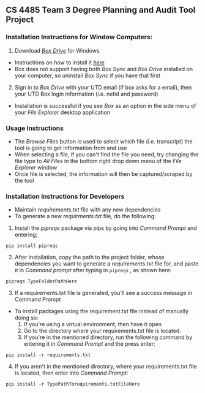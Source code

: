 ## CS 4485 Team 3 Degree Planning and Audit Tool Project 

### Installation Instructions for Window Computers:
1. Download *[Box Drive](https://www.box.com/resources/downloads)* for Windows
- Instructions on how to install it *[here](https://support.box.com/hc/en-us/articles/360043697474-Installing-and-Updating-Box-Drive)*
- Box does not support having both *Box Sync* and *Box Drive* installed on your computer, so uninstall *Box Sync* if you have that first
2. Sign in to *Box Drive* with your UTD email (if box asks for a email), then your UTD Box login information (i.e. netid and password)
- Installation is successful if you see *Box* as an option in the side menu of your *File Explorer* desktop application

### Usage Instructions
- The *Browse Files* button is used to select which file (i.e. transcript) the tool is going to get information from and use
- When selecting a file, if you can't find the file you need, try changing the file type to *All Files* in the bottom right drop down menu of the *File Explorer* window
- Once file is selected, the information will then be captured/scraped by the tool

### Installation Instructions for Developers
- Maintain *requirements.txt* file with any new dependencies
- To generate a new *requirments.txt* file, do the following:
1. Install the *pipreqs* package via pips by going into *Command Prompt* and entering; 
```
pip install pipreqs
```
2. After installation, copy the path to the project folder, whose dependencies you want to generate a *requirements.txt* file for, and paste it in *Command prompt* after typing in `pipreqs` , as shown here: 
```
pipreqs TypeFolderPathHere
```
3. If a requirements.txt file is generated, you'll see a success message in Command Prompt

- To install packages using the requirement.txt file instead of manually doing so: 
  1. If you're using a virtual environment, then have it open
  2. Go to the directory where your requirements.txt file is located.
  3. If you're in the mentioned directory, run the following command by entering it in *Command Prompt* and the press enter:
```
pip install -r requirements.txt
```
4. If you aren't in the mentioned directory, where your requirements.txt file is located, then enter into *Command Prompt*:
```
pip install -r TypePathTorequirements.txtFileHere
```

